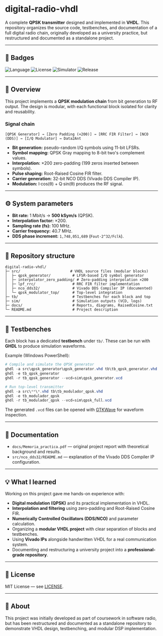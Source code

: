 # digital-radio-vhdl


A complete **QPSK transmitter** designed and implemented in **VHDL**. This repository organizes the source code, testbenches, and documentation of a full digital radio chain, originally developed as a university practice, but restructured and documented as a standalone project.


---


## 📛 Badges
![Language](https://img.shields.io/badge/language-VHDL-blue)
![License](https://img.shields.io/badge/license-MIT-green)
![Simulator](https://img.shields.io/badge/simulator-GHDL-orange)
![Release](https://img.shields.io/github/v/release/AlbertoMarquillas/digital-radio-vhdl)


---

## 📡 Overview
This project implements a **QPSK modulation chain** from bit generation to RF output. The design is modular, with each functional block isolated for clarity and reusability.

### Signal chain
```
[QPSK Generator] → [Zero Padding (×200)] → [RRC FIR Filter] → [NCO (DDS)] → [I/Q Modulator] → Data2Ant
```

- **Bit generation:** pseudo-random I/Q symbols using 11-bit LFSRs.
- **Symbol mapping:** QPSK Gray mapping to 8-bit two's complement values.
- **Interpolation:** ×200 zero-padding (199 zeros inserted between symbols).
- **Pulse shaping:** Root-Raised Cosine FIR filter.
- **Carrier generation:** 32-bit NCO DDS (Vivado DDS Compiler IP).
- **Modulation:** I·cos(θ) + Q·sin(θ) produces the RF signal.

---

## ⚙️ System parameters
- **Bit rate:** 1 Mbit/s → **500 kSym/s** (QPSK).
- **Interpolation factor:** ×200.
- **Sampling rate (fs):** 100 MHz.
- **Carrier frequency:** 40.7 MHz.
- **DDS phase increment:** `1,748,051,689` (`Fout·2^32/Fclk`).

---

## 📂 Repository structure
```
digital-radio-vhdl/
├─ src/                       # VHDL source files (modular blocks)
│  ├─ qpsk_generator/          # LFSR-based I/Q symbol generator
│  ├─ interpolator_zero_padding/ # Zero-padding interpolation ×200
│  ├─ lpf_rrc/                 # RRC FIR filter implementation
│  ├─ nco_dds32/               # Vivado DDS Compiler IP (documented)
│  └─ qpsk_modulator_top/      # Top-level integration
├─ tb/                         # Testbenches for each block and top
├─ sim/                        # Simulation outputs (VCD, logs)
├─ docs/                       # Reports, diagrams, RaisedCosine.txt
└─ README.md                   # Project description
```

---

## 🧪 Testbenches
Each block has a dedicated **testbench** under `tb/`. These can be run with **GHDL** to produce simulation waveforms.

Example (Windows PowerShell):
```powershell
# Compile and simulate the QPSK generator
ghdl -a src\qpsk_generator\qpsk_generator.vhd tb\tb_qpsk_generator.vhd
ghdl -e tb_qpsk_generator
ghdl -r tb_qpsk_generator --vcd=sim\qpsk_generator.vcd

# Run top-level transmitter
ghdl -a src\**\*.vhd tb\tb_modulador_qpsk.vhd
ghdl -e tb_modulador_qpsk
ghdl -r tb_modulador_qpsk --vcd=sim\qpsk_full.vcd
```
The generated `.vcd` files can be opened with [GTKWave](http://gtkwave.sourceforge.net/) for waveform inspection.

---

## 📖 Documentation
- `docs/Memoria_practica.pdf` — original project report with theoretical background and results.
- `src/nco_dds32/README.md` — explanation of the Vivado DDS Compiler IP configuration.

---


## 💡 What I learned
Working on this project gave me hands-on experience with:
- **Digital modulation (QPSK)** and its practical implementation in VHDL.
- **Interpolation and filtering** using zero-padding and Root-Raised Cosine FIR.
- **Numerically Controlled Oscillators (DDS/NCO)** and parameter calculation.
- Organizing a **modular VHDL project** with clear separation of blocks and testbenches.
- Using **Vivado IPs** alongside handwritten VHDL for a real communication system.
- Documenting and restructuring a university project into a **professional-grade repository**.


---

## 📜 License
MIT License — see [LICENSE](LICENSE).

---

## 🙋 About
This project was initially developed as part of coursework in software radio, but has been restructured and documented as a standalone repository to demonstrate VHDL design, testbenching, and modular DSP implementation.
